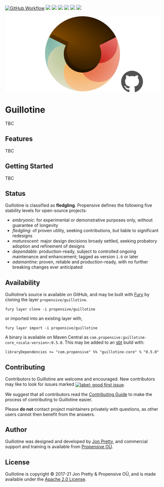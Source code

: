 [<img alt="GitHub Workflow" src="https://img.shields.io/github/workflow/status/propensive/guillotine/Build/main?style=for-the-badge" height="24">](https://github.com/propensive/guillotine/actions)
[<img src="https://img.shields.io/badge/gitter-discuss-f00762?style=for-the-badge" height="24">](https://gitter.im/propensive/guillotine)
[<img src="https://img.shields.io/discord/633198088311537684?color=8899f7&label=DISCORD&style=for-the-badge" height="24">](https://discord.gg/CHCPjERybv)
[<img src="https://img.shields.io/matrix/propensive.guillotine:matrix.org?label=MATRIX&color=0dbd8b&style=for-the-badge" height="24">](https://app.element.io/#/room/#propensive.guillotine:matrix.org)
[<img src="https://img.shields.io/twitter/follow/propensive?color=%2300acee&label=TWITTER&style=for-the-badge" height="24">](https://twitter.com/propensive)
[<img src="https://img.shields.io/maven-central/v/com.propensive/guillotine-core_2.12?color=2465cd&style=for-the-badge" height="24">](https://search.maven.org/artifact/com.propensive/guillotine-core_2.12)
[<img src="https://vent.dev/badge/propensive/guillotine" height="24">](https://vent.dev/)

<img src="/doc/images/github.png" valign="middle">

# Guillotine

TBC

## Features

TBC


## Getting Started

TBC


## Status

Guillotine is classified as __fledgling__. Propensive defines the following five stability levels for open-source projects:

- _embryonic_: for experimental or demonstrative purposes only, without guarantee of longevity
- _fledgling_: of proven utility, seeking contributions, but liable to significant redesigns
- _maturescent_: major design decisions broady settled, seeking probatory adoption and refinement of designs
- _dependable_: production-ready, subject to controlled ongoing maintenance and enhancement; tagged as version `1.0` or later
- _adamantine_: proven, reliable and production-ready, with no further breaking changes ever anticipated

## Availability

Guillotine&rsquo;s source is available on GitHub, and may be built with [Fury](https://github.com/propensive/fury) by
cloning the layer `propensive/guillotine`.
```
fury layer clone -i propensive/guillotine
```
or imported into an existing layer with,
```
fury layer import -i propensive/guillotine
```
A binary is available on Maven Central as `com.propensive:guillotine-core_<scala-version>:0.5.0`. This may be added
to an [sbt](https://www.scala-sbt.org/) build with:
```
libraryDependencies += "com.propensive" %% "guillotine-core" % "0.5.0"
```

## Contributing

Contributors to Guillotine are welcome and encouraged. New contributors may like to look for issues marked
<a href="https://github.com/propensive/guillotine/labels/good%20first%20issue"><img alt="label: good first issue"
src="https://img.shields.io/badge/-good%20first%20issue-67b6d0.svg" valign="middle"></a>.

We suggest that all contributors read the [Contributing Guide](/contributing.md) to make the process of
contributing to Guillotine easier.

Please __do not__ contact project maintainers privately with questions, as other users cannot then benefit from
the answers.

## Author

Guillotine was designed and developed by [Jon Pretty](https://twitter.com/propensive), and commercial support and
training is available from [Propensive O&Uuml;](https://propensive.com/).



## License

Guillotine is copyright &copy; 2017-21 Jon Pretty & Propensive O&Uuml;, and is made available under the
[Apache 2.0 License](/license.md).
